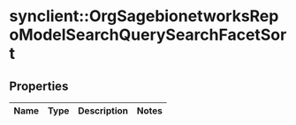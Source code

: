 # synclient::OrgSagebionetworksRepoModelSearchQuerySearchFacetSort


## Properties
Name | Type | Description | Notes
------------ | ------------- | ------------- | -------------



